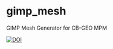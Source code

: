 # gimp_mesh
GIMP Mesh Generator for CB-GEO MPM 

[![DOI](https://zenodo.org/badge/DOI/10.5281/zenodo.4292282.svg)](https://doi.org/10.5281/zenodo.4292282)


